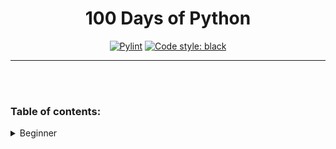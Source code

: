 <h1 align="center">100 Days of Python</h1>

<p align="center">
<!-- <a href="LINK"><img alt="TEXT" src="IMAGE"></a> -->
<a href="https://github.com/Yu-225/100-days-of-Python/actions/workflows/pylint.yml"><img alt="Pylint" src="https://github.com/Yu-225/100-days-of-Python/actions/workflows/pylint.yml/badge.svg"></a>
<a href="https://github.com/psf/black"><img alt="Code style: black" src="https://img.shields.io/badge/code%20style-black-000000.svg"></a>
</p>

---
<br>
<br>

### Table of contents:

<details>
<summary>Beginner</summary>

- Day 1: Variables.
<br><a href="./Day_1/band_name_generator.py">Band name generator</a>

- Day 2: Data Types.
<br><a href="./Day_2/tip_calculator.py">Tip calculator</a>

- Day 3: Logical Operators.
<br><a href="./Day_3/treasure_island.py">Treasure island</a>

- Day 4: Lists. Randomization.
<br><a href="./Day_4/rock_paper_scissors.py">Rock paper scissors</a>

- Day 5: Loops.
<br><a href="./Day_5/password_generator.py">Password generator</a>

- Day 6: Maze.
<br><a href="./Day_6/escaping_the_maze.py">Escaping the maze</a>

- Day 7: Hangman game.
<br><a href="./Day_7/hangman.py">Hangman</a>

- Day 8: Functions and parameters.
<br><a href="./Day_8/ceaser_cipher.py">Ceaser cipher.</a>
</details>

